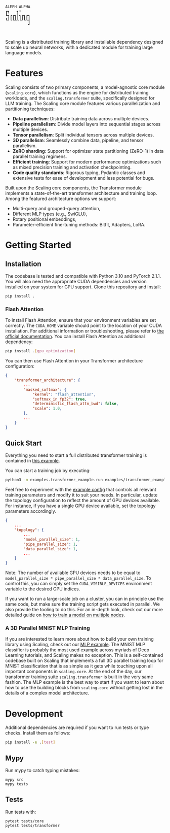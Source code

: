 ```
ALEPH ALPHA
┏┓   ┓•
┗┓┏┏┓┃┓┏┓┏┓
┗┛┗┗┻┗┗┛┗┗┫
          ┛
```
#

Scaling is a distributed training library and installable dependency designed to scale up neural networks, with a dedicated module for training large language models.

# Features

Scaling consists of two primary components, a model-agnostic core module (`scaling.core`), which functions as the engine for distributed training workloads, and the `scaling.transformer` suite, specifically designed for LLM training.
The Scaling core module features various parallelization and partitioning techniques:

- __Data parallelism__: Distribute training data across multiple devices.
- __Pipeline parallelism__: Divide model layers into sequential stages across multiple devices.
- __Tensor parallelism__: Split individual tensors across multiple devices.
- __3D parallelism__: Seamlessly combine data, pipeline, and tensor parallelism.
- __ZeRO sharding__: Support for optimizer state partitioning (ZeRO-1) in data parallel training regimens.
- __Efficient training__: Support for modern performance optimizations such as mixed precision training and activation checkpointing.
- __Code quality standards__: Rigorous typing, Pydantic classes and extensive tests for ease of development and less potential for bugs.

Built upon the Scaling core components, the Transformer module implements a state-of-the-art transformer architecture and training loop.
Among the featured architecture options we support:

- Multi-query and grouped-query attention,
- Different MLP types (e.g., SwiGLU),
- Rotary positional embeddings,
- Parameter-efficient fine-tuning methods: Bitfit, Adapters, LoRA.

# Getting Started

## Installation

The codebase is tested and compatible with Python 3.10 and PyTorch 2.1.1.
You will also need the appropriate CUDA dependencies and version installed on your system for GPU support.
Clone this repository and install:

```bash
pip install .
```

### Flash Attention

To install Flash Attention, ensure that your environment variables are set correctly.
The `CUDA_HOME` variable should point to the location of your CUDA installation.
For additional information or troubleshooting, please refer to [the official documentation](https://github.com/Dao-AILab/flash-attention).
You can install Flash Attention as additional dependency:

```bash
pip install .[gpu_optimization]
```

You can then use Flash Attention in your Transformer architecture configuration:

```json
{
    "transformer_architecture": {
        ...
        "masked_softmax": {
            "kernel": "flash_attention",
            "softmax_in_fp32": true,
            "deterministic_flash_attn_bwd": false,
            "scale": 1.0,
        },
        ...
    }
}
```

## Quick Start

Everything you need to start a full distributed transformer training is contained in [this example](/examples/transformer_example/).

You can start a training job by executing:

```bash
python3 -m examples.transformer_example.run examples/transformer_example/config.yml
```

Feel free to experiment with the [example config](/examples/transformer_example/config.yml) that controls all relevant training parameters and modify it to suit your needs.
In particular, update the topology configuration to reflect the amount of GPU devices available.
For instance, if you have a single GPU device available, set the topology parameters accordingly.

```json
{
    ...
    "topology": {
        ...
        "model_parallel_size": 1,
        "pipe_parallel_size": 1,
        "data_parallel_size": 1,
        ...
    }
}
```

Note: The number of available GPU devices needs to be equal to ```model_parallel_size * pipe_parallel_size * data_parallel_size```. To control this, you can simply set the ```CUDA_VISIBLE_DEVICES``` environment variable to the desired GPU indices.

If you want to run a large-scale job on a cluster, you can in principle use the same code, but make sure the training script gets executed in parallel. We also provide the tooling to do this. For an in-depth look, check out our more detailed guide on [how to train a model on multiple nodes](/examples/tutorials/multi_node_training.md).

### A 3D Parallel MNIST MLP Training

If you are interested to learn more about how to build your own training library using Scaling, check out our [MLP example](/examples/mlp_example/).
The MNIST MLP classifier is probably the most used example across myriads of Deep Learning tutorials, and Scaling makes no exception.
This is a self-contained codebase built on Scaling that implements a full 3D parallel training loop for MNIST classification that is as simple as it gets while touching upon all important components in ```scaling.core```.
At the end of the day, our transformer training suite ```scaling.transformer``` is built in the very same fashion.
The MLP example is the best way to start if you want to learn about how to use the building blocks from ```scaling.core``` without getting lost in the details of a complex model architecture.

# Development

Additional dependencies are required if you want to run tests or type checks.
Install them as follows:

```bash
pip install -e .[test]
```

## Mypy

Run mypy to catch typing mistakes:

```
mypy src
mypy tests
```

## Tests

Run tests with:

```
pytest tests/core
pytest tests/transformer
```
